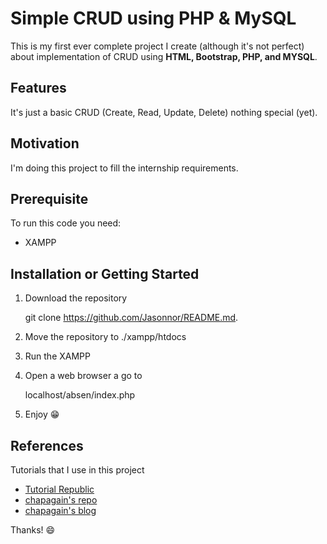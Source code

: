 # Simple CRUD using PHP & MySQL

This is my first ever complete project I create (although it's not perfect) about implementation of CRUD using **HTML, Bootstrap, PHP, and MYSQL**.

## Features

It's just a basic CRUD (Create, Read, Update, Delete) nothing special (yet).

## Motivation

I'm doing this project to fill the internship requirements.

## Prerequisite

To run this code you need:

- XAMPP

## Installation or Getting Started

1. Download the repository

   git clone https://github.com/Jasonnor/README.md.

2. Move the repository to ./xampp/htdocs

3. Run the XAMPP

4. Open a web browser a go to

   localhost/absen/index.php

5. Enjoy :grin:

## References

Tutorials that I use in this project

- [Tutorial Republic](https://www.tutorialrepublic.com/php-tutorial/php-mysql-crud-application.php)
- [chapagain's repo](https://github.com/chapagain/crud-php-simple)
- [chapagain's blog](https://blog.chapagain.com.np/very-simple-add-edit-delete-view-in-php-mysql/)

Thanks! :smile:
